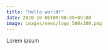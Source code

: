 ```yaml
---
title: "Hello world!"
date: 2020-10-06T09:00:00+09:00
image: images/news/logo_500x300.png
---
```


Lorem ipsum
